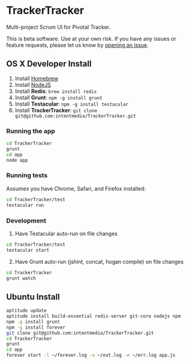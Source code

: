 # TrackerTracker

Multi-project Scrum UI for Pivotal Tracker.

This is beta software. Use at your own risk. If you have any issues or feature requests, please let us know by [opening an issue](http://github.com/intentmedia/TrackerTracker/issues).

## OS X Developer Install

1. Install [Homebrew](http://mxcl.github.com/homebrew/)
2. Install [NodeJS](http://nodejs.org/)
3. Install **Redis**: `brew install redis`
4. Install **Grunt**: `npm -g install grunt`
5. Install **Testacular**: `npm -g install testacular`
6. Install **TrackerTracker**: `git clone git@github.com:intentmedia/TrackerTracker.git`

### Running the app

```sh
cd TrackerTracker
grunt
cd app
node app
```

### Running tests

Assumes you have Chrome, Safari, and Firefox installed:

```sh
cd TrackerTracker/test
testacular run
```

### Development

1. Have Testacular auto-run on file changes

```sh
cd TrackerTracker/test
testacular start
```

2. Have Grunt auto-run (jshint, concat, hogan compile) on file changes

```sh
cd TrackerTracker
grunt watch
```

## Ubuntu Install

```sh
aptitude update
aptitude install build-essential redis-server git-core nodejs npm
npm -g install grunt
npm -g install forever
git clone git@github.com:intentmedia/TrackerTracker.git
cd TrackerTracker
grunt
cd app
forever start -l ~/forever.log -o ~/out.log -e ~/err.log app.js
```
